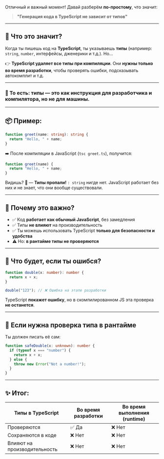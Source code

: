 Отличный и важный момент! Давай разберём **по-простому**, что значит:

> **"Генерация кода в TypeScript не зависит от типов"**

---

## 📌 Что это значит?

Когда ты пишешь код на **TypeScript**, ты указываешь **типы** (например: `string`, `number`, интерфейсы, дженерики и т.д.). Но...

👉 **TypeScript удаляет все типы при компиляции**.
Они **нужны только во время разработки**, чтобы проверять ошибки, подсказывать автокомплит и т.д.

---

### 🧠 То есть: **типы — это как инструкция для разработчика и компилятора**, но не для машины.

---

## 📦 Пример:

```ts
function greet(name: string): string {
  return "Hello, " + name;
}
```

➡️ После компиляции в JavaScript (`tsc greet.ts`), получится:

```js
function greet(name) {
  return "Hello, " + name;
}
```

Видишь? 👀 — **Типы пропали!** `: string` нигде нет.
JavaScript работает без них и не знает, что они вообще существовали.

---

## 🧪 Почему это важно?

* ✅ Код **работает как обычный JavaScript**, без замедления
* ✅ Типы **не влияют** на производительность
* ✅ Ты можешь использовать TypeScript **только для безопасности и удобства**
* ⚠️ Но: **в рантайме типы не проверяются**

---

## 🧯 Что будет, если ты ошибся?

```ts
function double(x: number): number {
  return x + x;
}

double("123"); // ❌ Ошибка на этапе разработки
```

TypeScript **покажет ошибку**, но в скомпилированном JS эта проверка **не останется**.

---

## 🧰 Если нужна проверка типа в рантайме

Ты должен писать её сам:

```ts
function safeDouble(x: unknown): number {
  if (typeof x === "number") {
    return x + x;
  } else {
    throw new Error("Not a number!");
  }
}
```

---

## ✨ Итог:

| Типы в TypeScript            | Во время разработки | Во время выполнения (runtime) |
| ---------------------------- | ------------------- | ----------------------------- |
| Проверяются                  | ✅ Да                | ❌ Нет                         |
| Сохраняются в коде           | ❌ Нет               | ❌ Нет                         |
| Влияют на производительность | ❌ Нет               | ❌ Нет                         |



